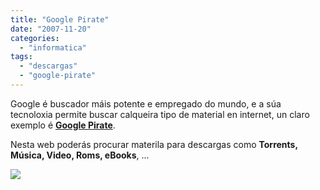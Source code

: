 ```yaml
---
title: "Google Pirate"
date: "2007-11-20"
categories: 
  - "informatica"
tags: 
  - "descargas"
  - "google-pirate"
---
```


Google é buscador máis potente e empregado do mundo, e a súa tecnoloxia permite buscar calqueira tipo de material en internet, un claro exemplo é **[Google Pirate](http://www.googlepirate.com/)**.

Nesta web poderás procurar materila para descargas como **Torrents, Música, Video, Roms, eBooks**, ...

[![](images/google-pirate.gif)](http://www.googlepirate.com/)
